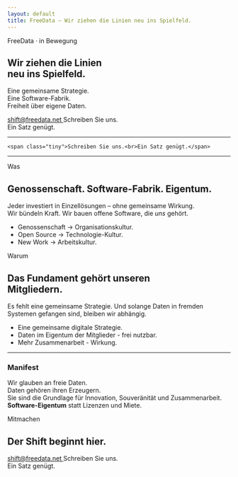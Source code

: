 ```yaml
---
layout: default
title: FreeData – Wir ziehen die Linien neu ins Spielfeld.
---
```


<section class="hero" aria-label="Einstieg">
  <div class="kicker">FreeData · in Bewegung</div>
  <h1>Wir ziehen die Linien <br> neu ins Spielfeld.</h1>
  <p class="lead">Eine gemeinsame Strategie.<br>Eine Software-Fabrik.<br>Freiheit über eigene Daten.</p>

  <div class="row">
    <a class="cta" href="mailto:shift@freedata.net?subject=Eigentum%20statt%20Miete%20%E2%80%93%20FreeData&body=Kurz%3A%20Warum%20ich%20dabei%20bin%3A%20">
      <span class="dot" aria-hidden="true"></span>
      <span>shift@freedata.net</span>
      <span class="caret" aria-hidden="true"></span>
    </a>
    <span class="tiny">Schreiben Sie uns.<br>Ein Satz genügt.</span>
  </div>
</section>

<hr class="divider"/>

    <span class="tiny">Schreiben Sie uns.<br>Ein Satz genügt.</span>
  </div>
</section>

<hr class="divider"/>

<section class="grid" aria-label="Was und Warum">
  <div class="stack">
    <span class="label">Was</span>
    <h2>Genossenschaft. Software-Fabrik. Eigentum.</h2>
    <p>Jeder investiert in Einzellösungen – ohne gemeinsame Wirkung.<br>Wir bündeln Kraft. Wir bauen offene Software, die <em>uns</em> gehört.</p>
    <ul class="bullets">
      <li>Genossenschaft → Organisationskultur.</li>
      <li>Open Source → Technologie-Kultur.</li>
      <li>New Work → Arbeitskultur.</li>
    </ul>
  </div>

  <div class="stack">
    <span class="label">Warum</span>
    <h2>Das Fundament gehört unseren <br> Mitgliedern.</h2>
    <p>Es fehlt eine gemeinsame Strategie. Und solange Daten in fremden Systemen gefangen sind, bleiben wir abhängig.</p>
    <ul class="bullets">
      <li>Eine gemeinsame digitale Strategie.</li>
      <li>Daten im Eigentum der Mitglieder - frei nutzbar.</li>
      <li>Mehr Zusammenarbeit - Wirkung.
    </ul>
  </div>
</section>

<hr class="divider"/>

<section class="grid" aria-label="Manifest und Einladung">
<div class="manifest">
  <h3>Manifest</h3>
  <p>Wir glauben an freie Daten.<br>Daten gehören ihren Erzeugern.<br/>
  Sie sind die Grundlage für Innovation, Souveränität und Zusammenarbeit.
  <strong>Software-Eigentum</strong> statt Lizenzen und Miete.</p>
</div>

  <div class="stack">
    <span class="label">Mitmachen</span>
    <h2>Der Shift beginnt hier.</h2>
     <div class="row">
        <a class="cta" href="mailto:shift@freedata.net?subject=Eigentum%20statt%20Miete%20%E2%80%93%20FreeData&body=Kurz%3A%20Warum%20ich%20dabei%20bin%3A%20">
        <span class="dot" aria-hidden="true"></span>
        <span>shift@freedata.net</span>
        <span class="caret" aria-hidden="true"></span>
        </a>
        <span class="tiny">Schreiben Sie uns.<br>Ein Satz genügt.</span>
    </div>

  </div>
</section>
